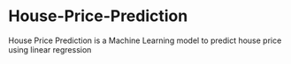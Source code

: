 # House-Price-Prediction
House Price Prediction is a Machine Learning model to predict house price using linear regression 
